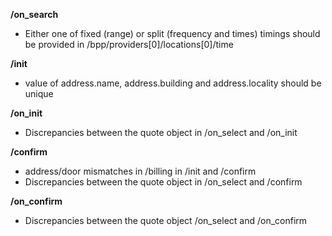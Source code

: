 **/on_search**

- Either one of fixed (range) or split (frequency and times) timings should be provided in /bpp/providers[0]/locations[0]/time

**/init**

- value of address.name, address.building and address.locality should be unique

**/on_init**

- Discrepancies between the quote object in /on_select and /on_init

**/confirm**

- address/door mismatches in /billing in /init and /confirm
- Discrepancies between the quote object in /on_select and /confirm

**/on_confirm**

- Discrepancies between the quote object /on_select and /on_confirm
